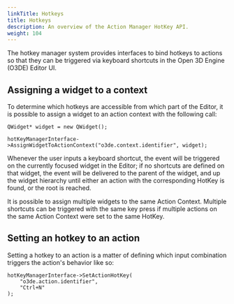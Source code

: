```yaml
---
linkTitle: Hotkeys
title: Hotkeys
description: An overview of the Action Manager HotKey API.
weight: 104
---
```


The hotkey manager system provides interfaces to bind hotkeys to actions so that they can be triggered via keyboard shortcuts in the Open 3D Engine (O3DE) Editor UI.


## Assigning a widget to a context

To determine which hotkeys are accessible from which part of the Editor, it is possible to assign a widget to an action context with the following call:

```
QWidget* widget = new QWidget();

hotKeyManagerInterface->AssignWidgetToActionContext("o3de.context.identifier", widget);
```

Whenever the user inputs a keyboard shortcut, the event will be triggered on the currently focused widget in the Editor; if no shortcuts are defined on that widget, the event will be delivered to the parent of the widget, and up the widget hierarchy until either an action with the corresponding HotKey is found, or the root is reached.

It is possible to assign multiple widgets to the same Action Context. Multiple shortcuts can be triggered with the same key press if multiple actions on the same Action Context were set to the same HotKey.

## Setting an hotkey to an action

Setting a hotkey to an action is a matter of defining which input combination triggers the action's behavior like so:

```
hotKeyManagerInterface->SetActionHotKey(
    "o3de.action.identifier",
    "Ctrl+N"
);
```

